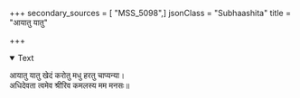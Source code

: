 +++
secondary_sources = [ "MSS_5098",]
jsonClass = "Subhaashita"
title = "आयातु यातु"

+++

<details open><summary>Text</summary>

आयातु यातु खेदं करोतु मधु हरतु चाप्यन्या।  
अधिदेवता त्वमेव श्रीरिव कमलस्य मम मनसः॥
</details>
